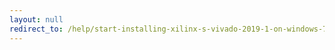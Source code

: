 ```yaml
---
layout: null
redirect_to: /help/start-installing-xilinx-s-vivado-2019-1-on-windows-7-from-the-windows-self-extracting-web-in/
---
```

